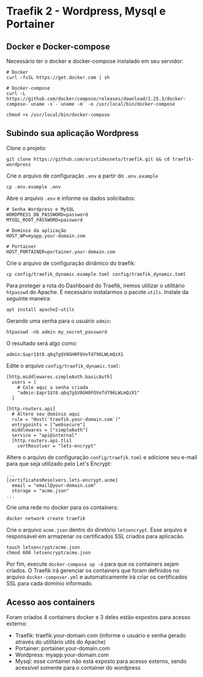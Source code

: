 # Traefik 2 - Wordpress, Mysql e Portainer

## Docker e Docker-compose

Necessário ter o docker e docker-compose instalado em seu servidor:

```
# Docker
curl -fsSL https://get.docker.com | sh

# Docker-compose
curl -L https://github.com/docker/compose/releases/download/1.25.3/docker-compose-`uname -s`-`uname -m` -o /usr/local/bin/docker-compose

chmod +x /usr/local/bin/docker-compose
```

## Subindo sua aplicação Wordpress

Clone o projeto:

```
git clone https://github.com/aristidesneto/traefik.git && cd traefik-wordpress
```

Crie o arquivo de configuração `.env` a partir do `.env.example`

```
cp .env.example .env
```

Abre o arquivo `.env` e informe os dados solicitados:

```
# Senha Wordpress e MySQL
WORDPRESS_DB_PASSWORD=password
MYSQL_ROOT_PASSWORD=password

# Domínio da aplicação 
HOST_WP=myapp.your-domain.com

# Portainer
HOST_PORTAINER=portainer.your-domain.com
```

Crie o arquivo de configuração dinâmico do traefik:

```
cp config/traefik_dynamic.example.toml config/traefik_dynamic.toml
```

Para proteger a rota do Dashboard do Traefik, iremos utilizar o utilitário `htpasswd` do Apache. É necessário instalarmos o pacote `utils`. Instale da seguinte maneira:

```
apt install apache2-utils
```

Gerando uma senha para o usuário `admin`:

```
htpasswd -nb admin my_secret_password
```

O resultado será algo como:

```
admin:$apr1$t8.q6q7g$V0GH0FOVeTd796LWLmQzX1
```

Edite o arquivo `config/traefik_dynamic.toml`:

```
[http.middlewares.simpleAuth.basicAuth]
  users = [
    # Cole aqui a senha criada
    "admin:$apr1$t8.q6q7g$V0GH0FOVeTd796LWLmQzX1" 
  ]

[http.routers.api]
  # Altere seu domínio aqui
  rule = "Host(`traefik.your-domain.com`)"
  entrypoints = ["websecure"]
  middlewares = ["simpleAuth"]
  service = "api@internal"
  [http.routers.api.tls]
    certResolver = "lets-encrypt"
```

Altere o arquivo de configuração `config/traefik.toml` e adicione seu e-mail para que seja utilizado pelo Let's Encrypt:

```
...
[certificatesResolvers.lets-encrypt.acme]
  email = "email@your-domain.com"
  storage = "acme.json"
...
```

Crie uma rede no docker para os containers:

```
docker network create traefik
```

Crie o arquivo `acme.json` dentro do diretório `letsencrypt`. Esse arquivo é responsável em armazenar os certificados SSL criados para aplicacão.

```
touch letsencrypt/acme.json
chmod 600 letsencrypt/acme.json
```

Por fim, execute `docker-compose up -d` para que os containers sejam criados. O Traefik irá gerenciar os containers que foram definidos no arquivo `docker-composer.yml` e automaticamente irá criar os certificados SSL para cada domínio informado.

## Acesso aos containers

Foram criados 4 containers docker e 3 deles estão expostos para acesso externo:

- Traefik: traefik.your-domain.com (informe o usuário e senha gerado através do utilitário utils do Apache)
- Portainer: portainer.your-domain.com
- Wordpress: myapp.your-domain.com
- Mysql: esse container não está exposto para acesso externo, sendo acessível somente para o container do wordpress

